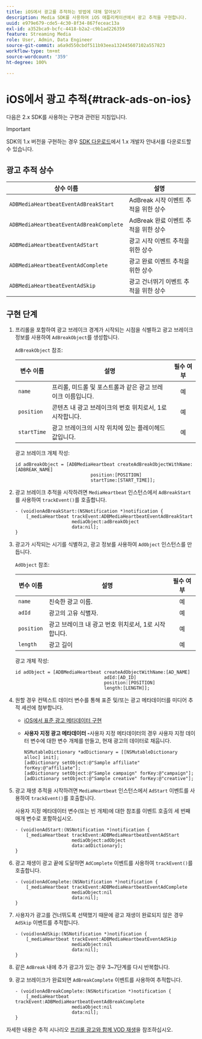 ```yaml
---
title: iOS에서 광고를 추적하는 방법에 대해 알아보기
description: Media SDK를 사용하여 iOS 애플리케이션에서 광고 추적을 구현합니다.
uuid: e979e679-cde5-4c30-8f34-867feceac13a
exl-id: a352bca9-bcfc-4418-b2a2-c9b1ad226359
feature: Streaming Media
role: User, Admin, Data Engineer
source-git-commit: a6a9d550cbdf511b93eea132445607102a557823
workflow-type: tm+mt
source-wordcount: '359'
ht-degree: 100%

---
```


# iOS에서 광고 추적{#track-ads-on-ios}

다음은 2.x SDK를 사용하는 구현과 관련된 지침입니다.

>[!IMPORTANT]
>
>SDK의 1.x 버전을 구현하는 경우 [SDK 다운로드](/help/getting-started/download-sdks.md)에서 1.x 개발자 안내서를 다운로드할 수 있습니다.

## 광고 추적 상수

| 상수 이름 | 설명   |
|---|---|
| `ADBMediaHeartbeatEventAdBreakStart` | AdBreak 시작 이벤트 추적을 위한 상수 |
| `ADBMediaHeartbeatEventAdBreakComplete` | AdBreak 완료 이벤트 추적을 위한 상수 |
| `ADBMediaHeartbeatEventAdStart` | 광고 시작 이벤트 추적을 위한 상수 |
| `ADBMediaHeartbeatEventAdComplete` | 광고 완료 이벤트 추적을 위한 상수 |
| `ADBMediaHeartbeatEventAdSkip` | 광고 건너뛰기 이벤트 추적을 위한 상수 |

## 구현 단계

1. 프리롤을 포함하여 광고 브레이크 경계가 시작되는 시점을 식별하고 광고 브레이크 정보를 사용하여 `AdBreakObject`를 생성합니다.

   `AdBreakObject` 참조:

   | 변수 이름 | 설명 | 필수 여부 |
   | --- | --- | :---: |
   | `name` | 프리롤, 미드롤 및 포스트롤과 같은 광고 브레이크 이름입니다. | 예 |
   | `position` | 콘텐츠 내 광고 브레이크의 번호 위치로서, 1로 시작합니다. | 예 |
   | `startTime` | 광고 브레이크의 시작 위치에 있는 플레이헤드 값입니다. | 예 |

   광고 브레이크 개체 작성:

   ```
   id adBreakObject = [ADBMediaHeartbeat createAdBreakObjectWithName:[ADBREAK_NAME]
                               position:[POSITION]  
                               startTime:[START_TIME]];
   ```

1. 광고 브레이크 추적을 시작하려면 `MediaHeartbeat` 인스턴스에서 `AdBreakStart`를 사용하여 `trackEvent()`를 호출합니다.

   ```
   - (void)onAdBreakStart:(NSNotification *)notification {
       [_mediaHeartbeat trackEvent:ADBMediaHeartbeatEventAdBreakStart  
                        mediaObject:adBreakObject  
                        data:nil];
   }
   ```

1. 광고가 시작되는 시기를 식별하고, 광고 정보를 사용하여 `AdObject` 인스턴스를 만듭니다.

   `AdObject` 참조:

   | 변수 이름 | 설명 | 필수 여부 |
   | --- | --- | :---: |
   | `name` | 친숙한 광고 이름. | 예 |
   | `adId` | 광고의 고유 식별자. | 예 |
   | `position` | 광고 브레이크 내 광고 번호 위치로서, 1로 시작합니다. | 예 |
   | `length` | 광고 길이 | 예 |

   광고 개체 작성:

   ```
   id adObject = [ADBMediaHeartbeat createAdObjectWithName:[AD_NAME]
                                    adId:[AD_ID]
                                    position:[POSITION]
                                    length:[LENGTH]];
   ```

1. 원할 경우 컨텍스트 데이터 변수를 통해 표준 및/또는 광고 메타데이터를 미디어 추적 세션에 첨부합니다.

   * [iOS에서 표준 광고 메타데이터 구현](/help/use-cases/track-ads/impl-std-ad-metadata/impl-std-ad-metadata-ios.md)
   * **사용자 지정 광고 메타데이터 -**&#x200B;사용자 지정 메타데이터의 경우 사용자 지정 데이터 변수에 대한 변수 개체를 만들고, 현재 광고의 데이터로 채웁니다.

     ```
     NSMutableDictionary *adDictionary = [[NSMutableDictionary alloc] init];
     [adDictionary setObject:@"Sample affiliate" forKey:@"affiliate"];
     [adDictionary setObject:@"Sample campaign" forKey:@"campaign"];
     [adDictionary setObject:@"Sample creative" forKey:@"creative"];
     ```

1. 광고 재생 추적을 시작하려면 `MediaHeartbeat` 인스턴스에서 `AdStart` 이벤트를 사용하여 `trackEvent()`를 호출합니다.

   사용자 지정 메타데이터 변수(또는 빈 개체)에 대한 참조를 이벤트 호출의 세 번째 매개 변수로 포함하십시오.

   ```
   - (void)onAdStart:(NSNotification *)notification {
       [_mediaHeartbeat trackEvent:ADBMediaHeartbeatEventAdStart  
                        mediaObject:adObject  
                        data:adDictionary];
   }
   ```

1. 광고 재생이 광고 끝에 도달하면 `AdComplete` 이벤트를 사용하여 `trackEvent()`를 호출합니다.

   ```
   - (void)onAdComplete:(NSNotification *)notification {
       [_mediaHeartbeat trackEvent:ADBMediaHeartbeatEventAdComplete  
                        mediaObject:nil  
                        data:nil];
   }
   ```

1. 사용자가 광고를 건너뛰도록 선택했기 때문에 광고 재생이 완료되지 않은 경우 `AdSkip` 이벤트를 추적합니다.

   ```
   - (void)onAdSkip:(NSNotification *)notification {
       [_mediaHeartbeat trackEvent:ADBMediaHeartbeatEventAdSkip  
                        mediaObject:nil  
                        data:nil];
   }
   ```

1. 같은 `AdBreak` 내에 추가 광고가 있는 경우 3~7단계를 다시 반복합니다.
1. 광고 브레이크가 완료되면 `AdBreakComplete` 이벤트를 사용하여 추적합니다.

   ```
   - (void)onAdBreakComplete:(NSNotification *)notification {
       [_mediaHeartbeat trackEvent:ADBMediaHeartbeatEventAdBreakComplete  
                        mediaObject:nil  
                        data:nil];
   }
   ```

자세한 내용은 추적 시나리오 [프리롤 광고와 함께 VOD 재생](/help/use-cases/tracking-scenarios/vod-preroll-ads.md)을 참조하십시오.

